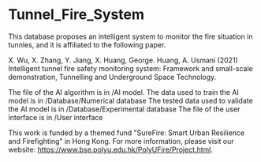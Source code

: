 # Tunnel_Fire_System

This database proposes an intelligent system to monitor the fire situation in tunnles, and it is affiliated to the following paper.

X. Wu, X. Zhang, Y. Jiang, X. Huang, George. Huang, A. Usmani (2021) Intelligent tunnel fire safety monitoring system: Framework and small-scale demonstration, Tunnelling and Underground Space Technology.

The file of the AI algorithm is in /AI model.
The data used to train the AI model is in /Database/Numerical database
The tested data used to validate the AI model is in /Database/Experimental database
The file of the user interface is in /User interface

This work is funded by a themed fund "SureFire: Smart Urban Resilience and Firefighting" in Hong Kong. For more information, please visit our website: https://www.bse.polyu.edu.hk/PolyUFire/Project.html.
